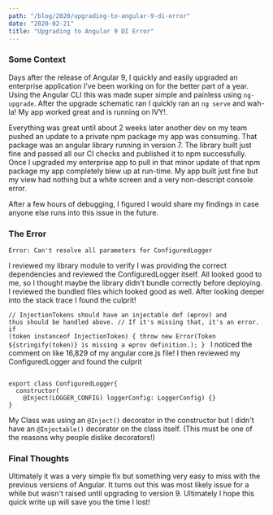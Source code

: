 ```yaml
---
path: "/blog/2020/upgrading-to-angular-9-di-error"
date: "2020-02-21"
title: "Upgrading to Angular 9 DI Error"
---
```


### Some Context
Days after the release of Angular 9, I quickly and easily upgraded an enterprise application I've been working on for the better part of a year. Using the Angular CLI this was made super simple and painless using `ng-upgrade`. After the upgrade schematic ran I quickly ran an `ng serve` and wah-la! My app worked great and is running on IVY!.

Everything was great until about 2 weeks later another dev on my team pushed an update to a private npm package my app was consuming. That package was an angular library running in version 7. The library built just fine and passed all our CI checks and published it to npm successfully. Once I upgraded my enterprise app to pull in that minor update of that npm package my app completely blew up at run-time. My app built just fine but my view had nothing but a white screen and a very non-descript console error. 

After a few hours of debugging, I figured I would share my findings in case anyone else runs into this issue in the future. 

### The Error 
`Error: Can't resolve all parameters for ConfiguredLogger`

I reviewed my library module to verify I was providing the correct dependencies and reviewed the ConfiguredLogger itself. All looked good to me, so I thought maybe the library didn't bundle correctly before deploying. I reviewed the bundled files which looked good as well. After looking deeper into the stack trace I found the culprit!

<code>// InjectionTokens should have an injectable def (ɵprov) and thus should be handled above.
    // If it's missing that, it's an error.
    if (token instanceof InjectionToken) {
       throw new Error(Token ${stringify(token)} is missing a ɵprov definition.);
    }
</code>
I noticed the comment on like 16,829 of my angular core.js file! I then reviewed my ConfiguredLogger and found the culprit

<code>
export class ConfiguredLogger{
  constructor(
    @Inject(LOGGER_CONFIG) loggerConfig: LoggerConfig) {}
}
</code>

My Class was using an `@Inject()` decorator in the constructor but I didn't have an `@Injectable()` decorator on the class itself. (This must be one of the reasons why people dislike decorators!)


### Final Thoughts
Ultimately it was a very simple fix but something very easy to miss with the previous versions of Angular. It turns out this was most likely issue for a while but wasn't raised until upgrading to version 9. Ultimately I hope this quick write up will save you the time I lost!